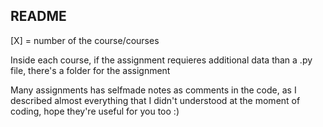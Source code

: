 ## README ##

[X] = number of the course/courses

Inside each course, if the assignment requieres additional data than a .py file, there's a folder for the assignment

Many assignments has selfmade notes as comments in the code, as I described almost everything that I didn't understood at the moment of coding, hope they're useful for you too :)
